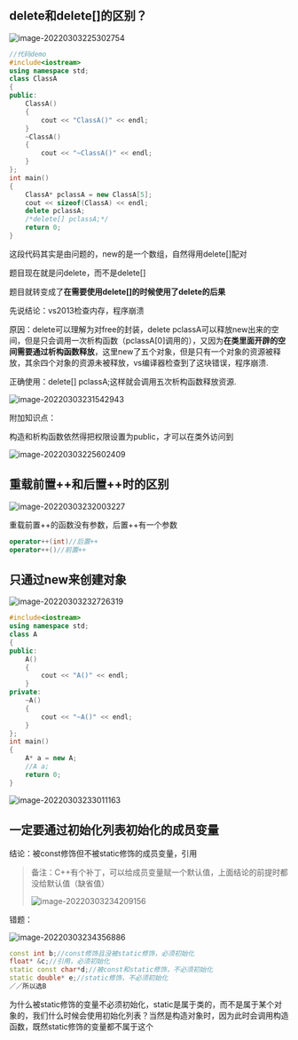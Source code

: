 

## delete和delete[]的区别？



![image-20220303225302754](https://pic-1304888003.cos.ap-guangzhou.myqcloud.com/img/image-20220303225302754.png)



```c++
//代码demo
#include<iostream>
using namespace std;
class ClassA
{
public:
	ClassA()
	{
		cout << "ClassA()" << endl;
	}
	~ClassA()
	{
		cout << "~ClassA()" << endl;
	}
};
int main()
{
	ClassA* pclassA = new ClassA[5];
	cout << sizeof(ClassA) << endl;
	delete pclassA;
	/*delete[] pclassA;*/
	return 0;
}
```

这段代码其实是由问题的，new的是一个数组，自然得用delete[]配对

题目现在就是问delete，而不是delete[]

题目就转变成了**在需要使用delete[]的时候使用了delete的后果**

先说结论：vs2013检查内存，程序崩溃

原因：delete可以理解为对free的封装，delete pclassA可以释放new出来的空间，但是只会调用一次析构函数（pclassA[0]调用的），又因为**在类里面开辟的空间需要通过析构函数释放**，这里new了五个对象，但是只有一个对象的资源被释放，其余四个对象的资源未被释放，vs编译器检查到了这块错误，程序崩溃.

正确使用：delete[] pclassA;这样就会调用五次析构函数释放资源.

![image-20220303231542943](https://pic-1304888003.cos.ap-guangzhou.myqcloud.com/img/image-20220303231542943.png)



附加知识点：

构造和析构函数依然得把权限设置为public，才可以在类外访问到

![image-20220303225602409](https://pic-1304888003.cos.ap-guangzhou.myqcloud.com/img/image-20220303225602409.png)



## 重载前置++和后置++时的区别

![image-20220303232003227](https://pic-1304888003.cos.ap-guangzhou.myqcloud.com/img/image-20220303232003227.png)

重载前置++的函数没有参数，后置++有一个参数

```c++
operator++(int)//后置++
operator++()//前置++
```

## 只通过new来创建对象

![image-20220303232726319](https://pic-1304888003.cos.ap-guangzhou.myqcloud.com/img/image-20220303232726319.png)

```c++
#include<iostream>
using namespace std;
class A
{
public:
	A()
	{
		cout << "A()" << endl;
	}
private:
	~A()
	{
		cout << "~A()" << endl;
	}
};
int main()
{
	A* a = new A;
	//A a;
	return 0;
}
```

![image-20220303233011163](https://pic-1304888003.cos.ap-guangzhou.myqcloud.com/img/image-20220303233011163.png)

## 一定要通过初始化列表初始化的成员变量

结论：被const修饰但不被static修饰的成员变量，引用

> 备注：C++有个补丁，可以给成员变量赋一个默认值，上面结论的前提时都没给默认值（缺省值）
>
> ![image-20220303234209156](https://pic-1304888003.cos.ap-guangzhou.myqcloud.com/img/image-20220303234209156.png)

错题：

![image-20220303234356886](https://pic-1304888003.cos.ap-guangzhou.myqcloud.com/img/image-20220303234356886.png)



```c++
const int b;//const修饰且没被static修饰，必须初始化
float* &c;//引用，必须初始化
static const char*d;//被const和static修饰，不必须初始化
static double* e;//static修饰，不必须初始化
／／所以选B    
```

为什么被static修饰的变量不必须初始化，static是属于类的，而不是属于某个对象的，我们什么时候会使用初始化列表？当然是构造对象时，因为此时会调用构造函数，既然static修饰的变量都不属于这个







